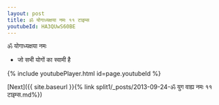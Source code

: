 ```yaml
---
layout: post
title: ॐ योगाध्यक्षया नमः ११ टाइम्स
youtubeId: HA3QUwS60BE
---
```

 
 
 ॐ योगाध्यक्षया नमः  
 
 -  जो सभी योगों का स्वामी है 
 
  
 
  
 
 
 
 
 
 


{% include youtubePlayer.html id=page.youtubeId %}
 
[Next]({{ site.baseurl }}{% link  split1/_posts/2013-09-24-ॐ युग वाह्य नमः ११ टाइम्स.md%})
 
